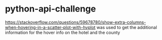 # python-api-challenge
https://stackoverflow.com/questions/59678780/show-extra-columns-when-hovering-in-a-scatter-plot-with-hvplot was used to get the additional information for the hover info on the hotel and the county
